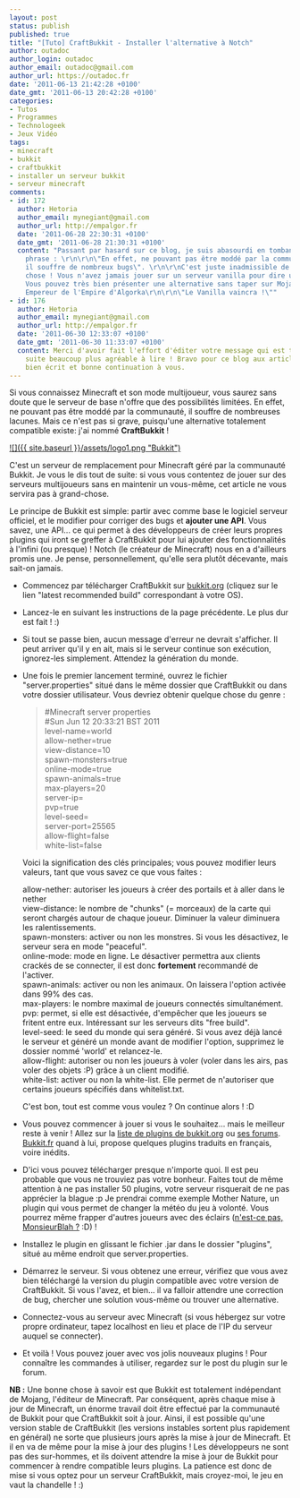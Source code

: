 ```yaml
---
layout: post
status: publish
published: true
title: "[Tuto] CraftBukkit - Installer l'alternative à Notch"
author: outadoc
author_login: outadoc
author_email: outadoc@gmail.com
author_url: https://outadoc.fr
date: '2011-06-13 21:42:28 +0100'
date_gmt: '2011-06-13 20:42:28 +0100'
categories:
- Tutos
- Programmes
- Technologeek
- Jeux Vidéo
tags:
- minecraft
- bukkit
- craftbukkit
- installer un serveur bukkit
- serveur minecraft
comments:
- id: 172
  author: Hetoria
  author_email: mynegiant@gmail.com
  author_url: http://empalgor.fr
  date: '2011-06-28 22:30:31 +0100'
  date_gmt: '2011-06-28 21:30:31 +0100'
  content: "Passant par hasard sur ce blog, je suis abasourdi en tombant sur cette
    phrase : \r\n\r\n\"En effet, ne pouvant pas être moddé par la communauté,
    il souffre de nombreux bugs\". \r\n\r\nC'est juste inadmissible de dire une telle
    chose ! Vous n'avez jamais jouer sur un serveur vanilla pour dire une telle absurdité.
    Vous pouvez très bien présenter une alternative sans taper sur Mojang.\r\n\r\nHetoria,
    Empereur de l'Empire d'Algorka\r\n\r\n\"Le Vanilla vaincra !\""
- id: 176
  author: Hetoria
  author_email: mynegiant@gmail.com
  author_url: http://empalgor.fr
  date: '2011-06-30 12:33:07 +0100'
  date_gmt: '2011-06-30 11:33:07 +0100'
  content: Merci d'avoir fait l'effort d'éditer votre message qui est toute
    suite beaucoup plus agréable à lire ! Bravo pour ce blog aux articles
    bien écrit et bonne continuation à vous.
---
```

Si vous connaissez Minecraft et son mode multijoueur, vous saurez sans doute que le serveur de base n'offre que des possibilités limitées. En effet, ne pouvant pas être moddé par la communauté, il souffre de nombreuses lacunes. Mais ce n'est pas si grave, puisqu'une alternative totalement compatible existe: j'ai nommé **CraftBukkit** !

[![]({{ site.baseurl }}/assets/logo1.png "Bukkit")][1]

C'est un serveur de remplacement pour Minecraft géré par la communauté Bukkit. Je vous le dis tout de suite: si vous vous contentez de jouer sur des serveurs multijoueurs sans en maintenir un vous-même, cet article ne vous servira pas à grand-chose.

Le principe de Bukkit est simple: partir avec comme base le logiciel serveur officiel, et le modifier pour corriger des bugs et **ajouter une API**. Vous savez, une API... ce qui permet à des développeurs de créer leurs propres plugins qui iront se greffer à CraftBukkit pour lui ajouter des fonctionnalités à l'infini (ou presque) ! Notch (le créateur de Minecraft) nous en a d'ailleurs promis une. Je pense, personnellement, qu'elle sera plutôt décevante, mais sait-on jamais.

-   Commencez par télécharger CraftBukkit sur [bukkit.org][2] (cliquez sur le lien "latest recommended build" correspondant à votre OS).
-   Lancez-le en suivant les instructions de la page précédente. Le plus dur est fait ! :)
-   Si tout se passe bien, aucun message d'erreur ne devrait s'afficher. Il peut arriver qu'il y en ait, mais si le serveur continue son exécution, ignorez-les simplement. Attendez la génération du monde.
-   Une fois le premier lancement terminé, ouvrez le fichier "server.properties" situé dans le même dossier que CraftBukkit ou dans votre dossier utilisateur. Vous devriez obtenir quelque chose du genre :  
    
    > #Minecraft server properties  
    > #Sun Jun 12 20:33:21 BST 2011  
    > level-name=world  
    > allow-nether=true  
    > view-distance=10  
    > spawn-monsters=true  
    > online-mode=true  
    > spawn-animals=true  
    > max-players=20  
    > server-ip=  
    > pvp=true  
    > level-seed=  
    > server-port=25565  
    > allow-flight=false  
    > white-list=false
    
    Voici la signification des clés principales; vous pouvez modifier leurs valeurs, tant que vous savez ce que vous faites :
    
    allow-nether: autoriser les joueurs à créer des portails et à aller dans le nether  
    view-distance: le nombre de "chunks" (= morceaux) de la carte qui seront chargés autour de chaque joueur. Diminuer la valeur diminuera les ralentissements.  
    spawn-monsters: activer ou non les monstres. Si vous les désactivez, le serveur sera en mode "peaceful".  
    online-mode: mode en ligne. Le désactiver permettra aux clients crackés de se connecter, il est donc **fortement** recommandé de l'activer.  
    spawn-animals: activer ou non les animaux. On laissera l'option activée dans 99% des cas.  
    max-players: le nombre maximal de joueurs connectés simultanément.  
    pvp: permet, si elle est désactivée, d'empêcher que les joueurs se fritent entre eux. Intéressant sur les serveurs dits "free build".  
    level-seed: le seed du monde qui sera généré. Si vous avez déjà lancé le serveur et généré un monde avant de modifier l'option, supprimez le dossier nommé 'world' et relancez-le.  
    allow-flight: autoriser ou non les joueurs à voler (voler dans les airs, pas voler des objets :P) grâce à un client modifié.  
    white-list: activer ou non la white-list. Elle permet de n'autoriser que certains joueurs spécifiés dans whitelist.txt.
    
    C'est bon, tout est comme vous voulez ? On continue alors ! :D
    
-   Vous pouvez commencer à jouer si vous le souhaitez... mais le meilleur reste à venir ! Allez sur la [liste de plugins de bukkit.org][3] ou [ses forums][4]. [Bukkit.fr][5] quand à lui, propose quelques plugins traduits en français, voire inédits.
-   D'ici vous pouvez télécharger presque n'importe quoi. Il est peu probable que vous ne trouviez pas votre bonheur. Faites tout de même attention à ne pas installer 50 plugins, votre serveur risquerait de ne pas apprécier la blague :p Je prendrai comme exemple Mother Nature, un plugin qui vous permet de changer la météo du jeu à volonté. Vous pourrez même frapper d'autres joueurs avec des éclairs ([n'est-ce pas, MonsieurBlah ?][6] :D) !
-   Installez le plugin en glissant le fichier .jar dans le dossier "plugins", situé au même endroit que server.properties.
-   Démarrez le serveur. Si vous obtenez une erreur, vérifiez que vous avez bien téléchargé la version du plugin compatible avec votre version de CraftBukkit. Si vous l'avez, et bien... il va falloir attendre une correction de bug, chercher une solution vous-même ou trouver une alternative.
-   Connectez-vous au serveur avec Minecraft (si vous hébergez sur votre propre ordinateur, tapez localhost en lieu et place de l'IP du serveur auquel se connecter).
-   Et voilà ! Vous pouvez jouer avec vos jolis nouveaux plugins ! Pour connaître les commandes à utiliser, regardez sur le post du plugin sur le forum.

**NB :** Une bonne chose à savoir est que Bukkit est totalement indépendant de Mojang, l'éditeur de Minecraft. Par conséquent, après chaque mise à jour de Minecraft, un énorme travail doit être effectué par la communauté de Bukkit pour que CraftBukkit soit à jour. Ainsi, il est possible qu'une version stable de CraftBukkit (les versions instables sortent plus rapidement en général) ne sorte que plusieurs jours après la mise à jour de Minecraft. Et il en va de même pour la mise à jour des plugins ! Les développeurs ne sont pas des sur-hommes, et ils doivent attendre la mise à jour de Bukkit pour commencer à rendre compatible leurs plugins. La patience est donc de mise si vous optez pour un serveur CraftBukkit, mais croyez-moi, le jeu en vaut la chandelle ! :)

[1]: http://bukkit.org/
[2]: http://wiki.bukkit.org/Setting_up_a_server
[3]: http://plugins.bukkit.org/
[4]: http://forums.bukkit.org/forums/plugin-releases.17/
[5]: http://bukkit.fr/index.php?forum/#traduction-codage.5
[6]: https://twitter.com/#!/MonsieurBlah/status/77116295337877505

